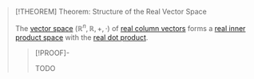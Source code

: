 >[!THEOREM] Theorem: Structure of the Real Vector Space
>
>The [vector space](../../Vector%20Space%20of%20Matrices.md) $(\mathbb{R}^n, \mathbb{R},+,\cdot)$ of [real column vectors](Real%20Vector.md) forms a [real inner product space](../../../Vector%20Spaces/Inner%20Product%20Spaces/Inner%20Product%20Space.md) with the [real dot product](Real%20Dot%20Product.md).
>
>>[!PROOF]-
>>
>>TODO
>>
>